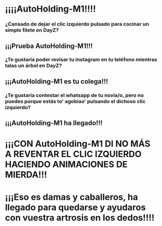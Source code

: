 # ¡¡¡¡AutoHolding-M1!!!!

### ¿Cansado de dejar el clic izquierdo pulsado para cocinar un simple filete en DayZ?
## ¡¡¡Prueba AutoHolding-M1!!!

### ¿Te gustaría poder revisar tu instagram en tu teléfono mientras talas un árbol en DayZ?
## ¡¡¡AutoHolding-M1 es tu colega!!!

### ¿Te gustaría contestar el whatsapp de tu novia/o, pero no puedes porque estás to' agobiao' pulsando el dichoso clic izquierdo?
## ¡¡¡AutoHolding-M1 ha llegado!!!

# ¡¡¡CON AutoHolding-M1 DI NO MÁS A REVENTAR EL CLIC IZQUIERDO HACIENDO ANIMACIONES DE MIERDA!!!

# ¡¡¡Eso es damas y caballeros, ha llegado para quedarse y ayudaros con vuestra artrosis en los dedos!!!!
